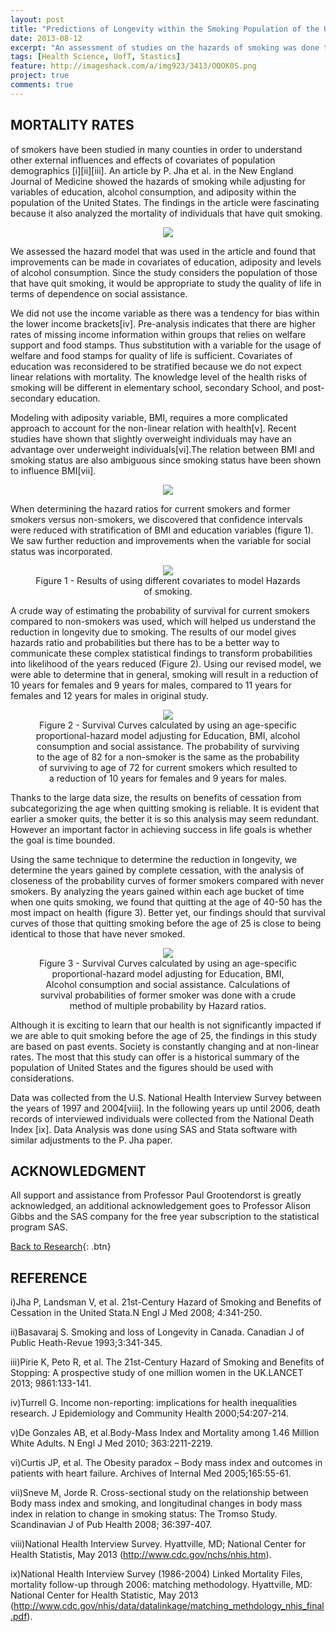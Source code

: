 ```yaml
---
layout: post
title: "Predictions of Longevity within the Smoking Population of the United States"
date: 2013-08-12
excerpt: "An assessment of studies on the hazards of smoking was done to determine areas of improvement for better representation of population and increased accuracy in predictions."
tags: [Health Science, UofT, Stastics]
feature: http://imageshack.com/a/img923/3413/OQOK0S.png
project: true
comments: true
---
```



## MORTALITY RATES

of smokers have been studied in many counties in order to understand other external influences and effects of covariates of population demographics [i][ii][iii]. An article by P. Jha et al. in the New England Journal of Medicine showed the hazards of smoking while adjusting for variables of education, alcohol consumption, and adiposity within the population of the United States. The findings in the article were fascinating because it also analyzed the mortality of individuals that have quit smoking.

<center><figure>
	<img src="http://imageshack.com/a/img924/9587/Ti7O5T.jpg">
</figure></center>

We assessed the hazard model that was used in the article and found that improvements can be made in covariates of education, adiposity and levels of alcohol consumption. Since the study considers the population of those that have quit smoking, it would be appropriate to study the quality of life in terms of dependence on social assistance.

We did not use the income variable as there was a tendency for bias within the lower income brackets[iv]. Pre-analysis indicates that there are higher rates of missing income information within groups that relies on welfare support and food stamps. Thus substitution with a variable for the usage of welfare and food stamps for quality of life is sufficient.
Covariates of education was reconsidered to be stratified because we do not expect linear relations with mortality. The knowledge level of the health risks of smoking will be different in elementary school, secondary School, and post-secondary education.

Modeling with adiposity variable, BMI, requires a more complicated approach to account for the non-linear relation with health[v]. Recent studies have shown that slightly overweight individuals may have an advantage over underweight individuals[vi].The relation between BMI and smoking status are also ambiguous since smoking status have been shown to influence BMI[vii].

<center><figure>
	<img src="http://imageshack.com/a/img924/5298/8jR3sW.png">
</figure></center>

When determining the hazard ratios for current smokers and former smokers versus non-smokers, we discovered that confidence intervals were reduced with stratification of BMI and education variables (figure 1). We saw further reduction and improvements when the variable for social status was incorporated.

<center><figure>
	<img src="http://imageshack.com/a/img922/4088/N0IV0T.jpg">
	<figcaption>
	Figure 1 - Results of using different covariates to model Hazards of smoking.</figcaption>
</figure></center>

A crude way of estimating the probability of survival for current smokers compared to non-smokers was used, which will helped us understand the reduction in longevity due to smoking. The results of our model gives hazards ratio and probabilities but there has to be a better way to communicate these complex statistical findings to transform probabilities into likelihood of the years reduced (Figure 2). Using our revised model, we were able to determine that in general, smoking will result in a reduction of 10 years for females and 9 years for males, compared to 11 years for females and 12 years for males in original study.

<center><figure>
	<img src="http://imageshack.com/a/img923/8468/wHlezw.png">
	<figcaption>
	Figure 2 - Survival Curves calculated by using an age-specific proportional-hazard model adjusting for Education, BMI, alcohol consumption and social assistance. The probability of surviving to the age of 82 for a non-smoker is the same as the probability of surviving to age of 72 for current smokers which resulted to a reduction of 10 years for females and 9 years for males.</figcaption>
</figure></center>

Thanks to the large data size, the results on benefits of cessation from subcategorizing the age when quitting smoking is reliable. It is evident that earlier a smoker quits, the better it is so this analysis may seem redundant. However an important factor in achieving success in life goals is whether the goal is time bounded.

Using the same technique to determine the reduction in longevity, we determine the years gained by complete cessation, with the analysis of closeness of the probability curves of former smokers compared with never smokers. By analyzing the years gained within each age bucket of time when one quits smoking, we found that quitting at the age of 40-50 has the most impact on health (figure 3). Better yet, our findings should that survival curves of those that quitting smoking before the age of 25 is close to being identical to those that have never smoked.

<center><figure>
	<img src="http://imageshack.com/a/img922/2697/ggdvEJ.png">
	<figcaption>
	Figure 3 - Survival Curves calculated by using an age-specific proportional-hazard model adjusting for Education, BMI, Alcohol consumption and social assistance. Calculations of survival probabilities of former smoker was done with a crude method of multiple probability by Hazard ratios.</figcaption>
</figure></center>

Although it is exciting to learn that our health is not significantly impacted if we are able to quit smoking before the age of 25, the findings in this study are based on past events. Society is constantly changing and at non-linear rates. The most that this study can offer is a historical summary of the population of United States and the figures should be used with considerations.

Data was collected from the U.S. National Health Interview Survey between the years of 1997 and 2004[viii]. In the following years up until 2006, death records of interviewed individuals were collected from the National Death Index [ix]. Data Analysis was done using SAS and Stata software with similar adjustments to the P. Jha paper.

## ACKNOWLEDGMENT

All support and assistance from Professor Paul Grootendorst is greatly acknowledged, an additional acknowledgement goes to Professor Alison Gibbs and the SAS company for the free year subscription to the statistical program SAS.

[Back to Research](http://janicetang.com/research/){: .btn}  

## REFERENCE

i)Jha P, Landsman V, et al. 21st-Century Hazard of Smoking and Benefits of Cessation in the United Stata.N Engl J Med 2008; 4:341-250.

ii)Basavaraj S. Smoking and loss of Longevity in Canada. Canadian J of Public Heath-Revue 1993;3:341-345.

iii)Pirie K, Peto R, et al. The 21st-Century Hazard of Smoking and Benefits of Stopping: A prospective study of one million women in the UK.LANCET 2013; 9861:133-141.

iv)Turrell G. Income non-reporting: implications for health inequalities research. J Epidemiology and Community Health 2000;54:207-214.

v)De Gonzales AB, et al.Body-Mass Index and Mortality among 1.46 Million White Adults. N Engl J Med 2010; 363:2211-2219.

vi)Curtis JP, et al. The Obesity paradox – Body mass index and outcomes in patients with heart failure. Archives of Internal Med 2005;165:55-61.

vii)Sneve M, Jorde R. Cross-sectional study on the relationship between Body mass index and smoking, and longitudinal changes in body mass index in relation to change in smoking status: The Tromso Study. Scandinavian J of Pub Health 2008; 36:397-407.

viii)National Health Interview Survey. Hyattville, MD; National Center for Health Statistis, May 2013 (http://www.cdc.gov/nchs/nhis.htm).

ix)National Health Interview Survey (1986-2004) Linked Mortality Files, mortality follow-up through 2006: matching methodology. Hyattville, MD: National Center for Health Statistic, May 2013 (http://www.cdc.gov/nhis/data/datalinkage/matching_methdology_nhis_final.pdf).

